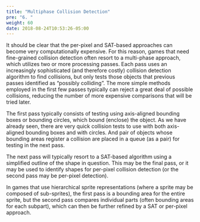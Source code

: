 ```yaml
---
title: "Multiphase Collision Detection"
pre: "6. "
weight: 60
date: 2018-08-24T10:53:26-05:00
---
```


It should be clear that the per-pixel and SAT-based approaches can become very computationally expensive.  For this reason, games that need fine-grained collision detection often resort to a multi-phase approach, which utilizes two or more processing passes.  Each pass uses an increasingly sophisticated (and therefore costly) collision detection algorithm to find collisions, but only tests those objects that previous passes identified as “possibly colliding”.  The more simple methods employed in the first few passes typically can reject a great deal of possible collisions, reducing the number of more expensive comparisons that will be tried later.

The first pass typically consists of testing using axis-aligned bounding boxes or bounding circles, which bound (enclose) the object.  As we have already seen, there are very quick collision tests to use with both axis-aligned bounding boxes and with circles.  And pair of objects whose bounding areas register a collision are placed in a queue (as a pair) for testing in the next pass.

The next pass will typically resort to a SAT-based algorithm using a simplified outline of the shape in question.  This may be the final pass, or it may be used to identify shapes for per-pixel collision detection (or the second pass may be per-pixel detection).

In games that use hierarchical sprite representations (where a sprite may be composed of sub-sprites), the first pass is a bounding area for the entire sprite, but the second pass compares individual parts (often bounding areas for each subpart), which can then be further refined by a SAT or per-pixel approach.
